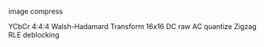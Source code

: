 image compress

YCbCr 4:4:4
Walsh-Hadamard Transform 16x16
DC raw
AC quantize
Zigzag
RLE
deblocking
